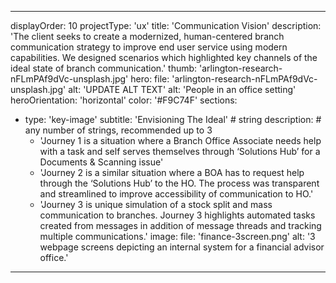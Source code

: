 ---

displayOrder: 10
projectType: 'ux'
title: 'Communication Vision'
description: 'The client seeks to create a modernized, human-centered branch communication strategy to improve end user service using modern capabilities. We designed scenarios which highlighted key channels of the ideal state of branch communication.'
thumb: 'arlington-research-nFLmPAf9dVc-unsplash.jpg'
hero:
  file: 'arlington-research-nFLmPAf9dVc-unsplash.jpg'
  alt: 'UPDATE ALT TEXT'
alt: 'People in an office setting'
heroOrientation: 'horizontal'
color: '#F9C74F'
sections:

  - type: 'key-image'
    subtitle: 'Envisioning The Ideal' # string
    description: # any number of strings, recommended up to 3
      - 'Journey 1 is a situation where a Branch Office Associate needs help with a task and self serves themselves through ‘Solutions Hub’ for a Documents & Scanning issue' 
      - 'Journey 2 is a similar situation where a BOA has to request help through the ‘Solutions Hub’ to the HO. The process was transparent and streamlined to improve accessibility of communication to HO.'
      - 'Journey 3 is unique simulation of a stock split and mass communication to branches. Journey 3 highlights automated tasks created from messages in addition of message threads and tracking multiple communications.'
    image:
      file: 'finance-3screen.png'
      alt: '3 webpage screens depicting an internal system for a financial advisor office.'


---